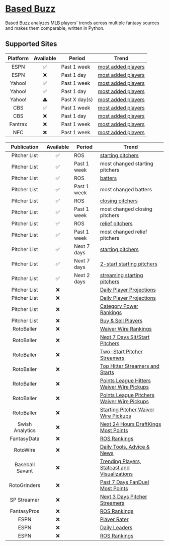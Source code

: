 # [Based Buzz](https://github.com/wazam/fantasy-baseball-buzz)

Based Buzz analyzes MLB players' trends across multiple fantasy sources and makes them comparable, written in Python.

## Supported Sites

| Platform | Available | Period | Trend |
| :----: | :----: | ---- | ---- |
| ESPN | ✅ | Past 1 week | [most added players](https://fantasy.espn.com/baseball/addeddropped) |
| ESPN | ❌ | Past 1 day | [most added players](https://fantasy.espn.com/baseball/addeddropped) |
| Yahoo! | ✅ | Past 1 week | [most added players](https://baseball.fantasysports.yahoo.com/b1/buzzindex) |
| Yahoo! | ✅ | Past 1 day | [most added players](https://baseball.fantasysports.yahoo.com/b1/buzzindex) |
| Yahoo! | ⚠ | Past X day(s) | [most added players](https://baseball.fantasysports.yahoo.com/b1/buzzindex) |
| CBS | ✅ | Past 1 week | [most added players](https://www.cbssports.com/fantasy/baseball/trends/added/all/) |
| CBS | ❌ | Past 1 day | [most added players](https://www.cbssports.com/fantasy/baseball/trends/added/all/) |
| Fantrax | ❌ | Past 1 week | [most added players](https://www.fantrax.com/login) |
| NFC | ❌ | Past 1 week | [most added players](https://nfc.shgn.com/players/baseball) |

| Publication | Available | Period | Trend |
| :----: | :----: | ---- | ---- |
| Pitcher List | ✅ | ROS | [starting pitchers](https://www.pitcherlist.com/category/fantasy/the-list/) |
| Pitcher List | ✅ | Past 1 week | most changed starting pitchers |
| Pitcher List | ✅ | ROS | [batters](https://www.pitcherlist.com/category/fantasy/hitter-list/) |
| Pitcher List | ✅ | Past 1 week | most changed batters |
| Pitcher List | ✅ | ROS | [closing pitchers](https://www.pitcherlist.com/category/fantasy/closing-time/) |
| Pitcher List | ✅ | Past 1 week | most changed closing pitchers |
| Pitcher List | ✅ | ROS | [relief pitchers](https://www.pitcherlist.com/category/fantasy/the-hold-up/) |
| Pitcher List | ✅ | Past 1 week | most changed relief pitchers |
| Pitcher List | ✅ | Next 7 days | [starting pitchers](https://www.pitcherlist.com/category/fantasy/sit-or-start/) |
| Pitcher List | ✅ | Next 7 days | [2-start starting pitchers](https://www.pitcherlist.com/category/fantasy/two-start-pitchers/) |
| Pitcher List | ✅ | Next 2 days | [streaming starting pitchers](https://www.pitcherlist.com/category/fantasy/sp-streamers/) |
| Pitcher List | ❌ |  | [Daily Player Projections](https://www.pitcherlist.com/category/dfs-betting/betting-picks/) |
| Pitcher List | ❌ |  | [Daily Player Projections](https://www.pitcherlist.com/category/fantasy/dfs/) |
| Pitcher List | ❌ |  | [Category Power Rankings](https://www.pitcherlist.com/category/fantasy/category-power-rankings/) |
| Pitcher List | ❌ |  | [Buy & Sell Players](https://www.pitcherlist.com/category/fantasy/buy-sell/) |
| RotoBaller | ❌ |  | [Waiver Wire Rankings](https://www.rotoballer.com/fantasy-baseball-rankings/440514?pa=left#!/waiver-wire?league=Overall&page=1&perPage=100) |
| RotoBaller | ❌ |  | [Next 7 Days Sit/Start Pitchers](https://www.rotoballer.com/tag/mlb-start-sit-series-for-fantasy-baseball) |
| RotoBaller | ❌ |  | [Two-Start Pitcher Streamers](https://www.rotoballer.com/?s=%22Two-Start%20Pitcher%20Streamers%20for%20Fantasy%20Baseball%20-%20Week%22) |
| RotoBaller | ❌ |  | [Top Hitter Streamers and Starts](https://www.rotoballer.com/?s=%22Top%20Hitter%20Streamers%20and%20Starts%20for%20Fantasy%20Baseball%20-%20Week%22) |
| RotoBaller | ❌ |  | [Points League Hitters Waiver Wire Pickups](https://www.rotoballer.com/?s=%22Points%20League%20Hitters:%20Waiver%20Wire%20Pickups%20-%20Week%22) |
| RotoBaller | ❌ |  | [Points League Pitchers Waiver Wire Pickups](https://www.rotoballer.com/?s=%22Points%20League%20Pitchers:%20Waiver%20Wire%20Pickups%20-%20Week%22) |
| RotoBaller | ❌ |  | [Starting Pitcher Waiver Wire Pickups](https://www.rotoballer.com/?s=%22Starting%20Pitcher%20Waiver%20Wire%20Pickups%20for%20Fantasy%20Baseball%20Week%22) |
| Swish Analytics | ❌ |  | [Next 24 Hours DraftKings Most Points](https://swishanalytics.com/optimus/mlb/fanduel-draftkings-live-scoring) |
| FantasyData | ❌ |  | [ROS Rankings](https://fantasydata.com/mlb/fantasy-baseball-rankings) |
| RotoWire | ❌ |  | [Daily Tools, Advice & News](https://www.rotowire.com/daily/mlb/) |
| Baseball Savant | ❌ |  | [Trending Players, Statcast and Visualizations](https://baseballsavant.mlb.com/) |
| RotoGrinders | ❌ |  | [Past 7 Days FanDuel Most Points](https://rotogrinders.com/game-stats/mlb-hitter?site=fanduel&range=1week) |
| SP Streamer | ❌ |  | [Next 3 Days Pitcher Streamers](https://spstreamer.com/streamer-central/) |
| FantasyPros | ❌ |  | [ROS Rankings](https://www.fantasypros.com/mlb/myplaybook/available-players.php) |
| ESPN | ❌ |  | [Player Rater](https://fantasy.espn.com/baseball/playerrater) |
| ESPN | ❌ |  | [Daily Leaders](https://fantasy.espn.com/baseball/leaders?statSplit=currSeason&scoringPeriodId=0) |
| ESPN | ❌ |  | [ROS Rankings](https://www.espn.com/fantasy/baseball/story/_/id/33199412/fantasy-baseball-pre-season-rankings-points-leagues-2022) |
